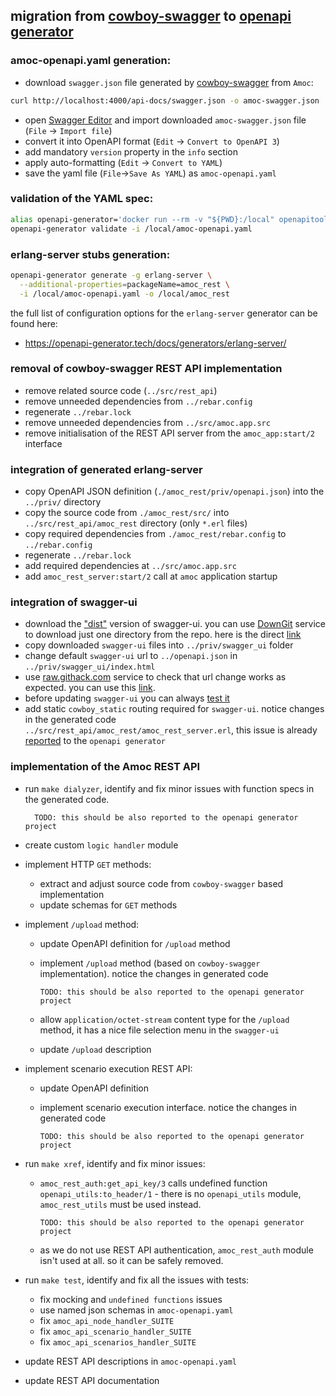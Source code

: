 ## migration from [cowboy-swagger](https://github.com/inaka/cowboy_swagger) to [openapi generator](https://openapi-generator.tech/)
### amoc-openapi.yaml generation:
* download `swagger.json` file generated by [cowboy-swagger](https://github.com/inaka/cowboy_swagger) from `Amoc`:
```bash
curl http://localhost:4000/api-docs/swagger.json -o amoc-swagger.json
```
* open [Swagger Editor](http://editor.swagger.io/) and import downloaded `amoc-swagger.json` file (`File` -> `Import file`)
* convert it into OpenAPI format (`Edit` -> `Convert to OpenAPI 3`)
* add mandatory `version` property in the `info` section
* apply auto-formatting (`Edit` -> `Convert to YAML`)
* save the yaml file (`File`->`Save As YAML`) as `amoc-openapi.yaml`
### validation of the YAML spec:
```bash
alias openapi-generator='docker run --rm -v "${PWD}:/local" openapitools/openapi-generator-cli:v4.3.1'
openapi-generator validate -i /local/amoc-openapi.yaml
```
### erlang-server stubs generation:
```bash
openapi-generator generate -g erlang-server \
  --additional-properties=packageName=amoc_rest \
  -i /local/amoc-openapi.yaml -o /local/amoc_rest
```
the full list of configuration options for the `erlang-server` generator can be found here:
* https://openapi-generator.tech/docs/generators/erlang-server/
### removal of cowboy-swagger REST API implementation
* remove related source code (`../src/rest_api`)
* remove unneeded dependencies from `../rebar.config`
* regenerate `../rebar.lock`
* remove unneeded dependencies from `../src/amoc.app.src`
* remove initialisation of the REST API server from the `amoc_app:start/2` interface
### integration of generated erlang-server
* copy OpenAPI JSON definition (`./amoc_rest/priv/openapi.json`) into the `../priv/` directory
* copy the source code from `./amoc_rest/src/` into `../src/rest_api/amoc_rest` directory (only `*.erl` files)
* copy required dependencies from `./amoc_rest/rebar.config` to `../rebar.config`
* regenerate `../rebar.lock`
* add required dependencies at `../src/amoc.app.src`
* add `amoc_rest_server:start/2` call at `amoc` application startup
### integration of swagger-ui
* download the ["dist"](https://github.com/swagger-api/swagger-ui/tree/v3.25.3/dist) version of swagger-ui.
you can use [DownGit](https://downgit.github.io/) service to download just one directory from the repo.
here is the direct [link](https://downgit.github.io/#/home?url=https://github.com/swagger-api/swagger-ui/tree/v3.25.3/dist&fileName=swagger_ui&rootDirectory=swagger_ui)
* copy downloaded `swagger-ui` files into `../priv/swagger_ui` folder
* change default `swagger-ui` url to `../openapi.json` in `../priv/swagger_ui/index.html`
* use [raw.githack.com](https://raw.githack.com/) service to check that url change works as expected.
you can use this [link](https://rawcdn.githack.com/esl/amoc/0c34238/priv/swagger_ui/index.html).
* before updating `swagger-ui` you can always [test it](https://raw.githack.com/swagger-api/swagger-ui/master/dist/index.html?url=https://raw.githubusercontent.com/esl/amoc/0c34238/priv/openapi.json)
* add static `cowboy_static` routing required for `swagger-ui`.
notice changes in the generated code `../src/rest_api/amoc_rest/amoc_rest_server.erl`,
this issue is already [reported](https://github.com/OpenAPITools/openapi-generator/issues/6354) to
the `openapi generator`
### implementation of the Amoc REST API
* run `make dialyzer`, identify and fix minor issues with function specs in the generated code.

        TODO: this should be also reported to the openapi generator project

* create custom `logic handler` module
* implement HTTP `GET` methods:
  * extract and adjust source code from `cowboy-swagger` based implementation
  * update schemas for `GET` methods
* implement `/upload` method:
  * update OpenAPI definition for `/upload` method
  * implement `/upload` method (based on `cowboy-swagger` implementation). notice the changes in generated code

        TODO: this should be also reported to the openapi generator project

  * allow `application/octet-stream` content type for the `/upload` method, it has a
nice file selection menu in the `swagger-ui`
  * update `/upload` description
* implement scenario execution REST API:
  * update OpenAPI definition
  * implement scenario execution interface. notice the changes in generated code

        TODO: this should be also reported to the openapi generator project

* run `make xref`, identify and fix minor issues:
  * `amoc_rest_auth:get_api_key/3` calls undefined function `openapi_utils:to_header/1` - there is no `openapi_utils`
module, `amoc_rest_utils` must be used instead.

        TODO: this should be also reported to the openapi generator project

  * as we do not use REST API authentication, `amoc_rest_auth` module isn't used at all. so it can be safely removed.
* run `make test`, identify and fix all the issues with tests:
  * fix mocking and `undefined functions` issues
  * use named json schemas in `amoc-openapi.yaml`
  * fix `amoc_api_node_handler_SUITE`
  * fix `amoc_api_scenario_handler_SUITE`
  * fix `amoc_api_scenarios_handler_SUITE`
* update REST API descriptions in `amoc-openapi.yaml`
* update REST API documentation
